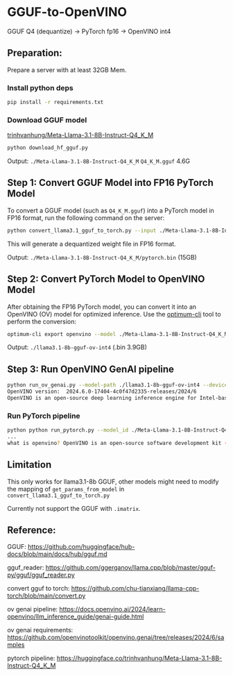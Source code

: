# GGUF-to-OpenVINO
GGUF Q4 (dequantize) -> PyTorch fp16 -> OpenVINO int4

## Preparation: 
Prepare a server with at least 32GB Mem.

### Install python deps
```bash
pip install -r requirements.txt
```

### Download GGUF model
[trinhvanhung/Meta-Llama-3.1-8B-Instruct-Q4_K_M](https://huggingface.co/trinhvanhung/Meta-Llama-3.1-8B-Instruct-Q4_K_M/tree/main)
```bash
python download_hf_gguf.py
```
Output: `./Meta-Llama-3.1-8B-Instruct-Q4_K_M`
`Q4_K_M.gguf` 4.6G

## Step 1: Convert GGUF Model into FP16 PyTorch Model

To convert a GGUF model (such as `Q4_K_M.gguf`) into a PyTorch model in FP16 format, run the following command on the server:

```bash
python convert_llama3.1_gguf_to_torch.py --input ./Meta-Llama-3.1-8B-Instruct-Q4_K_M/Meta-Llama-3.1-8B-Instruct-Q4_K_M.gguf --output ./Meta-Llama-3.1-8B-Instruct-Q4_K_M --just_weights
```
This will generate a dequantized weight file in FP16 format.

Output: `./Meta-Llama-3.1-8B-Instruct-Q4_K_M/pytorch.bin` (15GB)

## Step 2: Convert PyTorch Model to OpenVINO Model
After obtaining the FP16 PyTorch model, you can convert it into an OpenVINO (OV) model for optimized inference. Use the [optimum-cli](https://github.com/huggingface/optimum-intel/blob/main/docs/source/openvino/export.mdx) tool to perform the conversion:
```bash
optimum-cli export openvino --model ./Meta-Llama-3.1-8B-Instruct-Q4_K_M --weight-format int4 --group-size 128 --sym --ratio 1 ./llama3.1-8b-gguf-ov-int4 --task text-generation-with-past
```
Output: `./llama3.1-8b-gguf-ov-int4` (.bin 3.9GB)

## Step 3: Run OpenVINO GenAI pipeline

```bash
python run_ov_genai.py --model-path ./llama3.1-8b-gguf-ov-int4 --device CPU
OpenVINO version:  2024.6.0-17404-4c0f47d2335-releases/2024/6
OpenVINO is an open-source deep learning inference engine for Intel-based systems. It is a software toolkit that provides optimized performance for running deep learning models on various Intel architectures, including CPUs, GPUs, and FPGAs. OpenVINO is designed to accelerate the execution of deep learning models, making it an essential tool for applications that require high-performance inference, such as computer vision, natural language processing, and more. In this tutorial, we will cover the basics of OpenVINO, its architecture

```

### Run PyTorch pipeline
```bash
python python run_pytorch.py --model_id ./Meta-Llama-3.1-8B-Instruct-Q4_K_M --prompt "what is openvino?"
...
what is openvino? OpenVINO is an open-source software development kit (SDK) for artificial intelligence (AI) and machine learning (ML) applications. It provides a set of tools and APIs for optimizing, deploying, and managing AI models on various platforms, including CPUs, GPUs, FPGAs, and specialized AI accelerators. OpenVINO supports a wide range of frameworks and models, including TensorFlow, PyTorch, Caffe, and ONNX.
```

## Limitation
This only works for llama3.1-8b GGUF, other models might need to modify the mapping of `get_params_from_model` in `convert_llama3.1_gguf_to_torch.py`

Currently not support the GGUF with `.imatrix`.


## Reference:
GGUF: https://github.com/huggingface/hub-docs/blob/main/docs/hub/gguf.md

gguf_reader: https://github.com/ggerganov/llama.cpp/blob/master/gguf-py/gguf/gguf_reader.py

convert gguf to torch: https://github.com/chu-tianxiang/llama-cpp-torch/blob/main/convert.py

ov genai pipeline: https://docs.openvino.ai/2024/learn-openvino/llm_inference_guide/genai-guide.html

ov genai requirements: https://github.com/openvinotoolkit/openvino.genai/tree/releases/2024/6/samples

pytorch pipeline: https://huggingface.co/trinhvanhung/Meta-Llama-3.1-8B-Instruct-Q4_K_M
